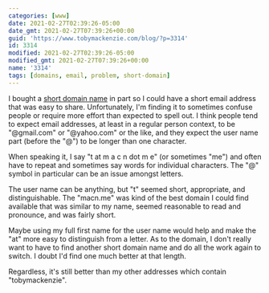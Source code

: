 ```yaml
---
categories: [www]
date: 2021-02-27T02:39:26-05:00
date_gmt: 2021-02-27T07:39:26+00:00
guid: 'https://www.tobymackenzie.com/blog/?p=3314'
id: 3314
modified: 2021-02-27T02:39:26-05:00
modified_gmt: 2021-02-27T07:39:26+00:00
name: '3314'
tags: [domains, email, problem, short-domain]
---
```


I bought a [short domain name](//macn.me) in part so I could have a short email address that was easy to share.  Unfortunately, I'm finding it to sometimes confuse people or require more effort than expected to spell out.<!--more-->  I think people tend to expect email addresses, at least in a regular person context, to be "@gmail.com" or "@yahoo.com" or the like, and they expect the user name part (before the "@") to be longer than one character.

When speaking it, I say "t at m a c n dot m e" (or sometimes "me") and often have to repeat and sometimes say words for individual characters.  The "@" symbol in particular can be an issue amongst letters.

The user name can be anything, but "t" seemed short, appropriate, and distinguishable.  The "macn.me" was kind of the best domain I could find available that was similar to my name, seemed reasonable to read and pronounce, and was fairly short.

Maybe using my full first name for the user name would help and make the "at" more easy to distinguish from a letter.  As to the domain, I don't really want to have to find another short domain name and do all the work again to switch.  I doubt I'd find one much better at that length.

Regardless, it's still better than my other addresses which contain "tobymackenzie".
